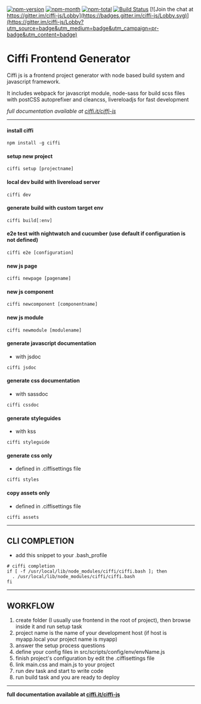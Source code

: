 [npm-month]: https://img.shields.io/npm/dm/ciffi.svg
[npm-total]: https://img.shields.io/npm/dt/ciffi.svg
[npm-version]: https://img.shields.io/npm/v/ciffi.svg
[npm-url]: https://www.npmjs.com/package/ciffi

[![npm-version][npm-version]][npm-url]
[![npm-month][npm-month]][npm-url]
[![npm-total][npm-total]][npm-url]
[![Build Status](https://travis-ci.org/ciffi/ciffi-js.svg?branch=master)](https://travis-ci.org/ciffi/ciffi-js)
[![Join the chat at https://gitter.im/ciffi-js/Lobby](https://badges.gitter.im/ciffi-js/Lobby.svg)](https://gitter.im/ciffi-js/Lobby?utm_source=badge&utm_medium=badge&utm_campaign=pr-badge&utm_content=badge)

# Ciffi Frontend Generator #

Ciffi js is a frontend project generator with node based build system and javascript framework.

It includes webpack for javascript module, node-sass for build scss files with postCSS autoprefixer and cleancss, livereloadjs for fast development

_full documentation available at [ciffi.it/ciffi-js](https://www.ciffi.it/ciffi-js)_
- - - 

#### install ciffi
```
npm install -g ciffi
```
#### setup new project
```
ciffi setup [projectname]
```
#### local dev build with livereload server
```
ciffi dev
```
#### generate build with custom target env
```
ciffi build[:env]
```
#### e2e test with nightwatch and cucumber (use default if configuration is not defined)
```
ciffi e2e [configuration]
```
#### new js page
```
ciffi newpage [pagename]
```
#### new js component
```
ciffi newcomponent [componentname]
```
#### new js module
```
ciffi newmodule [modulename]
```
#### generate javascript documentation
- with jsdoc

```
ciffi jsdoc
```

#### generate css documentation
- with sassdoc

```
ciffi cssdoc
```

#### generate styleguides
- with kss

```
ciffi styleguide
```

#### generate css only
- defined in .ciffisettings file

```
ciffi styles
```
#### copy assets only
- defined in .ciffisettings file

```
ciffi assets
```

- - -

## CLI COMPLETION

- add this snippet to your .bash_profile
 
```
# ciffi completion
if [ -f /usr/local/lib/node_modules/ciffi/ciffi.bash ]; then
  . /usr/local/lib/node_modules/ciffi/ciffi.bash
fi
```

- - -

## WORKFLOW

1. create folder (I usually use frontend in the root of project), then browse inside it and run setup task
2. project name is the name of your development host (if host is myapp.local your project name is myapp)
3. answer the setup process questions
4. define your config files in src/scripts/config/env/envName.js
5. finish project's configuration by edit the .ciffisettings file 
6. link main.css and main.js to your project
7. run dev task and start to write code
8. run build task and you are ready to deploy

- - -

__full documentation available at [ciffi.it/ciffi-js](https://www.ciffi.it/ciffi-js)__